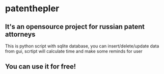 # patenthepler
## It's an opensource project for russian patent attorneys  
This is python script with sqlite database, you can insert/delete/update data from gui, scrtipt will calculate time and make some reminds for user  
  
## You can use it for free!
